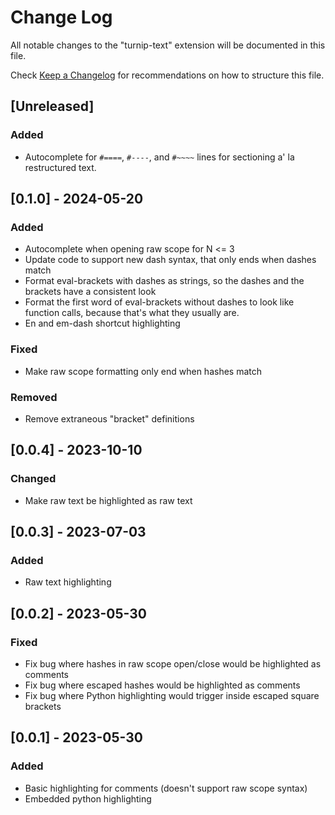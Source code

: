 # Change Log

All notable changes to the "turnip-text" extension will be documented in this file.

Check [Keep a Changelog](http://keepachangelog.com/) for recommendations on how to structure this file.

## [Unreleased]

### Added
- Autocomplete for `#====`, `#----`, and `#~~~~` lines for sectioning a' la restructured text. 

## [0.1.0] - 2024-05-20

### Added
- Autocomplete when opening raw scope for N &lt;= 3
- Update code to support new dash syntax, that only ends when dashes match
- Format eval-brackets with dashes as strings, so the dashes and the brackets have a consistent look
- Format the first word of eval-brackets without dashes to look like function calls, because that's what they usually are.
- En and em-dash shortcut highlighting

### Fixed

- Make raw scope formatting only end when hashes match

### Removed

- Remove extraneous "bracket" definitions

## [0.0.4] - 2023-10-10

### Changed

- Make raw text be highlighted as raw text

## [0.0.3] - 2023-07-03

### Added

- Raw text highlighting

## [0.0.2] - 2023-05-30

### Fixed

- Fix bug where hashes in raw scope open/close would be highlighted as comments
- Fix bug where escaped hashes would be highlighted as comments
- Fix bug where Python highlighting would trigger inside escaped square brackets

## [0.0.1] - 2023-05-30

### Added

- Basic highlighting for comments (doesn't support raw scope syntax)
- Embedded python highlighting